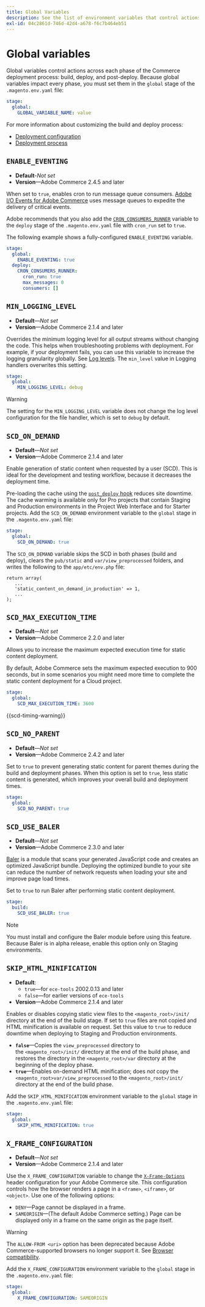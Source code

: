 ```yaml
---
title: Global Variables
description: See the list of environment variables that control actions in the Adobe Commerce on cloud infrastructure deployment process.
exl-id: 04c2861d-746d-42d4-a678-f6c7b464eb51
---
```

# Global variables

Global variables control actions across each phase of the Commerce deployment process: build, deploy, and post-deploy. Because global variables impact every phase, you must set them in the `global` stage of the `.magento.env.yaml` file:

```yaml
stage:
  global:
    GLOBAL_VARIABLE_NAME: value
```

For more information about customizing the build and deploy process:

- [Deployment configuration](configure-env-yaml.md)
- [Deployment process](../deploy/process.md)

## `ENABLE_EVENTING`

-  **Default**-_Not set_
-  **Version**—Adobe Commerce 2.4.5 and later

When set to `true`, enables cron to run message queue consumers. [Adobe I/O Events for Adobe Commerce](https://developer.adobe.com/commerce/events/get-started/) uses message queues to expedite the delivery of critical events.

Adobe recommends that you also add the [`CRON_CONSUMERS_RUNNER`](./variables-deploy.md#cron_consumers_runner) variable to the `deploy` stage of the `.magento.env.yaml` file with `cron_run` set to `true`.

The following example shows a fully-configured `ENABLE_EVENTING` variable.

```yaml
stage:
  global:
    ENABLE_EVENTING: true
  deploy:
    CRON_CONSUMERS_RUNNER:
      cron_run: true
      max_messages: 0
      consumers: []
```

## `MIN_LOGGING_LEVEL`

-  **Default**—_Not set_
-  **Version**—Adobe Commerce 2.1.4 and later

Overrides the minimum logging level for all output streams without changing the code. This helps when troubleshooting problems with deployment. For example, if your deployment fails, you can use this variable to increase the logging granularity globally. See [Log levels](log-handlers.md#log-levels). The `min_level` value in Logging handlers overwrites this setting.

```yaml
stage:
  global:
    MIN_LOGGING_LEVEL: debug
```

>[!WARNING]
>
>The setting for the `MIN_LOGGING_LEVEL` variable does not change the log level configuration for the file handler, which is set to `debug` by default.

## `SCD_ON_DEMAND`

-  **Default**—_Not set_
-  **Version**—Adobe Commerce 2.1.4 and later

Enable generation of static content when requested by a user (SCD). This is ideal for the development and testing workflow, because it decreases the deployment time.

Pre-loading the cache using the [`post_deploy` hook](../application/hooks-property.md) reduces site downtime. The cache warming is available only for Pro projects that contain Staging and Production environments in the Project Web Interface and for Starter projects. Add the `SCD_ON_DEMAND` environment variable to the `global` stage in the `.magento.env.yaml` file:

```yaml
stage:
  global:
    SCD_ON_DEMAND: true
```

The `SCD_ON_DEMAND` variable skips the SCD in both phases (build and deploy), clears the `pub/static` and `var/view_preprocessed` folders, and writes the following to the `app/etc/env.php` file:

```php?start_inline=1
return array(
   ...
   'static_content_on_demand_in_production' => 1,
   ...
);
```

## `SCD_MAX_EXECUTION_TIME`

-  **Default**—_Not set_
-  **Version**—Adobe Commerce 2.2.0 and later

Allows you to increase the maximum expected execution time for static content deployment.

By default, Adobe Commerce sets the maximum expected execution to 900 seconds, but in some scenarios you might need more time to complete the static content deployment for a Cloud project.

```yaml
stage:
  global:
    SCD_MAX_EXECUTION_TIME: 3600
```

{{scd-timing-warning}}

## `SCD_NO_PARENT`

-  **Default**—_Not set_
-  **Version**—Adobe Commerce 2.4.2 and later

Set to `true` to prevent generating static content for parent themes during the build and deployment phases. When this option is set to `true`, less static content is generated, which improves your overall build and deployment times.

```yaml
stage:
  global:
    SCD_NO_PARENT: true
```

## `SCD_USE_BALER`

-  **Default**—_Not set_
-  **Version**—Adobe Commerce 2.3.0 and later

[Baler](https://github.com/magento/baler) is a module that scans your generated JavaScript code and creates an optimized JavaScript bundle. Deploying the optimized bundle to your site can reduce the number of network requests when loading your site and improve page load times.

Set to `true` to run Baler after performing static content deployment.

```yaml
stage:
  build:
    SCD_USE_BALER: true
```

>[!NOTE]
>
>You must install and configure the Baler module before using this feature. Because Baler is in alpha release, enable this option only on Staging environments.

## `SKIP_HTML_MINIFICATION`

-  **Default**:
   -  `true`—for `ece-tools` 2002.0.13 and later
   -  `false`—for earlier versions of `ece-tools`
-  **Version**—Adobe Commerce 2.1.4 and later

Enables or disables copying static view files to the `<magento_root>/init/` directory at the end of the build stage. If set to `true` files are not copied and HTML minification is available on request. Set this value to `true` to reduce downtime when deploying to Staging and Production environments.

-  **`false`**—Copies the `view_preprocessed` directory to the `<magento_root>/init/` directory at the end of the build phase, and restores the directory in the `<magento_root>/var` directory at the beginning of the deploy phase.
-  **`true`**—Enables on-demand HTML minification; does _not_ copy the `<magento_root>var/view_preprocessed` to the `<magento_root>/init/` directory at the end of the build phase.

Add the `SKIP_HTML_MINIFICATION` environment variable to the `global` stage in the `.magento.env.yaml` file:

```yaml
stage:
  global:
    SKIP_HTML_MINIFICATION: true
```

## `X_FRAME_CONFIGURATION`

-  **Default**—_Not set_
-  **Version**—Adobe Commerce 2.1.4 and later

Use the `X_FRAME_CONFIGURATION` variable to change the [`X-Frame-Options`](https://experienceleague.adobe.com/docs/commerce-operations/configuration-guide/security/xframe-options.html) header configuration for your Adobe Commerce site. This configuration controls how the browser renders a page in a `<frame>`, `<iframe>`, or `<object>`. Use one of the following options:

-  `DENY`—Page cannot be displayed in a frame.
-  `SAMEORIGIN`—(The default Adobe Commerce setting.) Page can be displayed only in a frame on the same origin as the page itself.

>[!WARNING]
>
>The `ALLOW-FROM <uri>` option has been deprecated because Adobe Commerce-supported browsers no longer support it. See [Browser compatibility](https://developer.mozilla.org/en-US/docs/Web/HTTP/Headers/X-Frame-Options#Browser_compatibility).

Add the `X_FRAME_CONFIGURATION` environment variable to the `global` stage in the `.magento.env.yaml` file:

```yaml
stage:
  global:
    X_FRAME_CONFIGURATION: SAMEORIGIN
```
